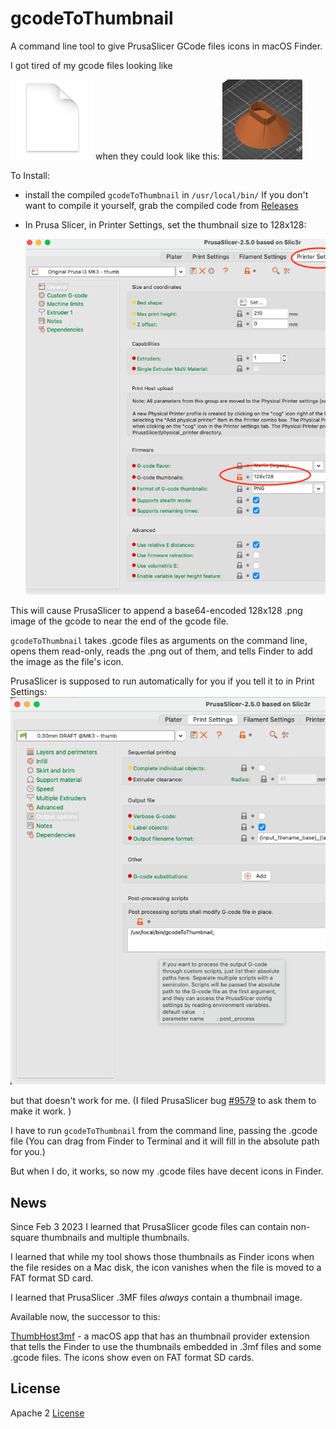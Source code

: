 # gcodeToThumbnail
A command line tool to give PrusaSlicer GCode files icons in macOS Finder.

I got tired of my gcode files looking like 

![](images/before.png) when they could look like this: ![](images/sample.png)

To Install:

* install the compiled `gcodeToThumbnail` in `/usr/local/bin/` If you don't want to compile it yourself, grab the compiled code from [Releases](https://github.com/DavidPhillipOster/gcodeToThumbnail/releases/tag/1.0)
* In Prusa Slicer, in Printer Settings, set the thumbnail size to 128x128:

   ![](images/128x128.png)

This will cause PrusaSlicer to append a base64-encoded 128x128 .png image of the gcode to near the end of the gcode file.

`gcodeToThumbnail` takes .gcode files as arguments on the command line, opens them read-only, reads the .png out of them, and tells Finder to add
the image as the file's icon.

PrusaSlicer is supposed to run  automatically for you if you tell it to in Print Settings:
  ![](images/printSettings.png) 

but that doesn't work for me. (I filed PrusaSlicer bug [#9579](https://github.com/prusa3d/PrusaSlicer/issues/9579) to ask them to make it work. )

I have to run `gcodeToThumbnail` from the command line, passing the .gcode file (You can drag from Finder to Terminal and it will fill in the absolute path for you.) 

But when I do, it works, so now my .gcode files have decent icons in Finder.

## News

Since Feb 3 2023 I learned that PrusaSlicer gcode files can contain non-square thumbnails and multiple thumbnails.

I learned that while my tool shows those thumbnails as Finder icons when the file resides on a Mac disk, the icon vanishes when the file is moved to a FAT format SD card.

I learned that PrusaSlicer .3MF files _always_ contain a thumbnail image.

Available now, the successor to this:

[ThumbHost3mf](https://github.com/DavidPhillipOster/ThumbHost3mf) - a macOS app that has an thumbnail provider extension that tells the Finder to use the thumbnails embedded in .3mf files and some .gcode files. The icons show even on FAT format SD cards.


## License

Apache 2 [License](LICENSE)


